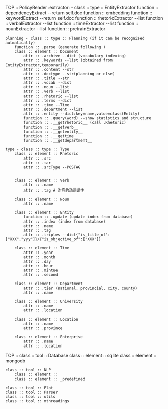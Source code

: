 TOP :: PolicyReader
    :extractor:
        - class :: type ::  EntityExtractor
            function :: dependencyExtract --return self.doc
            function :: embedding
            function :: keywordExtract --return self.doc
            function :: rhetoricExtractor --list
            function :: verbalExtractor --list
            function :: timeExtractor --list
            function :: nounExtractor --list
            function :: pretrainExtractor
        

	planning - class :: type :: Planning (if it can be recognized autmatically)
		function :: .parse (generate following )
		class :: element :: Document
    		attr :: .archive --dict (vocabulary indexing)
    		attr :: .keywords --list (obtained from EntityExtractor,temporarily)
			attr :: .content --str
			attr :: .doctype --str(planning or else)
			attr :: .title --str
			attr :: .vocab --dist
			attr :: .noun --list
			attr :: .verb --list
			attr :: .rhetoric --list
			attr :: .terms --dict
			attr :: .time --Time
			attr :: .department --list
			attr :: .entity --dict:key=name,value=class(Entity)
			function :: .query(word) --show statistics and structure
			function :: .__getrhetoric__ (call .Rhetoric)
			function :: .__getverb__
			function :: .__getentity__
			function :: .__gettime__
			function :: .__getdepartment__
			
    type - class :: type :: Type
		class :: element :: Rhetoric
			attr :: .src
			attr :: .tar
			attr :: .srcType --POSTAG
			

		class :: element :: Verb
			attr :: .name
			attr :: .tag # 对应的动词词性

        class :: element :: Noun
            attr :: .name

		class :: element :: Entity
    		function :: .update (update index from database)
			attr :: .index (index from database)
			attr :: .name
			attr :: .tag 
			attr :: .triples --dict{"is_title_of":["XXX","yyy"]}/{"is_objective_of":["XXX"]}

		class :: element :: Time
			attr :: .year
			attr :: .month
			attr :: .day
			attr :: .hour
			attr :: .mintue
			attr :: .second

		class :: element :: Department
			attr :: .tier (national, provincial, city, county)
			attr :: .name

        class :: element :: University
            attr :: .name
            attr :: .location
            
        class :: element :: Location
            attr :: .name
            attr :: .province
            
        class :: element :: Enterprise
            attr :: .name
            attr :: .location


TOP :: 
	class :: tool :: Database
		class :: element :: sqlite
		class :: element :: mongodb

	class :: tool :: NLP
		class :: element :: 
		class :: element :: _predefined

	class :: tool :: Plot
	class :: tool :: Parser
	class :: tool :: utils
	class :: tool :: mthreadings


